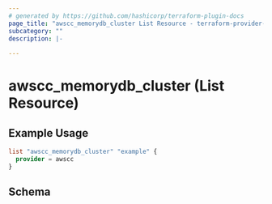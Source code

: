 ```yaml
---
# generated by https://github.com/hashicorp/terraform-plugin-docs
page_title: "awscc_memorydb_cluster List Resource - terraform-provider-awscc"
subcategory: ""
description: |-
  
---
```


# awscc_memorydb_cluster (List Resource)



## Example Usage

```terraform
list "awscc_memorydb_cluster" "example" {
  provider = awscc
}
```

<!-- schema generated by tfplugindocs -->
## Schema
